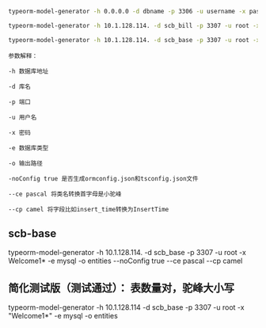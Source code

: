 ```bash
typeorm-model-generator -h 0.0.0.0 -d dbname -p 3306 -u username -x password -e mysql -o ./src/entities --noConfig true --ce pascal --cp camel
```
``` bash
typeorm-model-generator -h 10.1.128.114. -d scb_bill -p 3307 -u root -x Welcome1* -e mysql -o entities --noConfig true --ce pascal --cp camel
```
``` bash
typeorm-model-generator -h 10.1.128.114. -d scb_base -p 3307 -u root -x Welcome1* -e mysql -o entities --noConfig true --ce pascal --cp camel
```
```
参数解释：

-h 数据库地址

-d 库名

-p 端口

-u 用户名

-x 密码

-e 数据库类型

-o 输出路径

-noConfig true 是否生成ormconfig.json和tsconfig.json文件

--ce pascal 将类名转换首字母是小驼峰

--cp camel 将字段比如insert_time转换为InsertTime
```


## scb-base
typeorm-model-generator -h 10.1.128.114. -d scb_base -p 3307 -u root -x Welcome1* -e mysql -o entities --noConfig true --ce pascal --cp camel


## 简化测试版（测试通过）： 表数量对，驼峰大小写


typeorm-model-generator -h 10.1.128.114 -d scb_base -p 3307 -u root -x "Welcome1*" -e mysql -o entities
